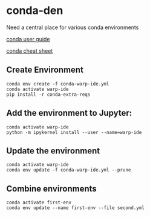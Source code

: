 # conda-den
Need a central place for various conda environments

[conda user guide](https://docs.conda.io/projects/conda/en/latest/user-guide/index.html)

[conda cheat sheet](https://docs.conda.io/projects/conda/en/latest/user-guide/cheatsheet.html)

## Create Environment

    conda env create -f conda-warp-ide.yml
    conda activate warp-ide
    pip install -r conda-extra-reqs


## Add the environment to Jupyter:

    conda activate warp-ide
    python -m ipykernel install --user --name=warp-ide


## Update the environment

    conda activate warp-ide
    conda env update -f conda-warp-ide.yml --prune


## Combine environments

    conda activate first-env
    conda env update --name first-env --file second.yml
